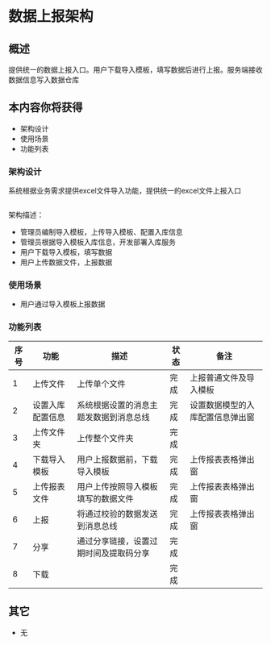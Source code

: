 # 数据上报架构

## 概述

提供统一的数据上报入口。用户下载导入模板，填写数据后进行上报。服务端接收数据信息写入数据仓库

## 本内容你将获得

- 架构设计
- 使用场景
- 功能列表

### 架构设计

系统根据业务需求提供excel文件导入功能，提供统一的excel文件上报入口

<img :src="$withBase('/operation/data_hudi_19.png')" style="zoom:40%" >

架构描述：

- 管理员编制导入模板，上传导入模板、配置入库信息
- 管理员根据导入模板入库信息，开发部署入库服务
- 用户下载导入模板，填写数据
- 用户上传数据文件，上报数据

### 使用场景

- 用户通过导入模板上报数据

### 功能列表

| 序号 | **功能**         | **描述**                               | **状态** | **备注**                         |
| ---- | ---------------- | -------------------------------------- | -------- | -------------------------------- |
| 1    | 上传文件         | 上传单个文件                           | 完成     | 上报普通文件及导入模板           |
| 2    | 设置入库配置信息 | 系统根据设置的消息主题发数据到消息总线 | 完成     | 设置数据模型的入库配置信息弹出窗 |
| 3    | 上传文件夹       | 上传整个文件夹                         | 完成     |                                  |
| 4    | 下载导入模板     | 用户上报数据前，下载导入模板           | 完成     | 上传报表表格弹出窗               |
| 5    | 上传报表文件     | 用户上传按照导入模板填写的数据文件     | 完成     | 上传报表表格弹出窗               |
| 6    | 上报             | 将通过校验的数据发送到消息总线         | 完成     | 上传报表表格弹出窗               |
| 7    | 分享             | 通过分享链接，设置过期时间及提取码分享 | 完成     |                                  |
| 8    | 下载             |                                        | 完成     |                                  |

## 其它

- 无